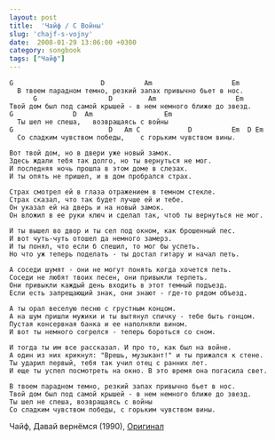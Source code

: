 ```yaml
---
layout: post
title:  'Чайф / С Войны'
slug: 'chajf-s-vojny'
date:  2008-01-29 13:06:00 +0300
category: songbook
tags: ["Чайф"]
---
```


	G                      D          Am                    Em
	  В твоем парадном темно, резкий запах привычно бьет в нос.
		  G                  D         Am                    Em
	Твой дом был под самой крышей - в нем немного ближе до звезд.
	G               D  Am                  Em
	  Ты шел не спеша,   возвращаясь с войны
	G                        D   Am C            D          Em  D Em
	  Со сладким чувством победы,    с горьким чувством вины.

	Вот твой дом, но в двери уже новый замок.
	Здесь ждали тебя так долго, но ты вернуться не мог.
	И последняя ночь прошла в этом доме в слезах.
	И ты опять не пришел, и в дом пробрался страх.

	Страх смотрел ей в глаза отражением в темном стекле.
	Страх сказал, что так будет лучше ей и тебе.
	Он указал ей на дверь и на новый замок.
	Он вложил в ее руки ключ и сделал так, чтоб ты вернуться не мог.

	И ты вышел во двор и ты сел под окном, как брошенный пес.
	И вот чуть-чуть отошел да немного замерз.
	И ты понял, что если б спешил, то мог бы успеть.
	Но что уж теперь поделать - ты достал гитару и начал петь.

	А соседи шумят - они не могут понять когда хочется петь.
	Соседи не любят твоих песен, они привыкли терпеть.
	Они привыкли каждый день входить в этот темный подъезд.
	Если есть запрещающий знак, они знают - где-то рядом объезд.

	А ты орал веселую песню с грустным концом.
	А на шум пришли мужики и ты вытянул спичку - тебе быть гонцом.
	Пустая консервная банка и ее наполняли вином.
	И вот ты немного согрелся - теперь бороться со сном.

	И тогда ты им все рассказал. И про то, как был на войне.
	А один из них крикнул: "Врешь, музыкант!" и ты прижался к стене.
	Ты ударил первый, тебя так учил отец с ранних лет.
	И еще ты успел посмотреть на окно. В это время она погасила свет.

	В твоем парадном темно, резкий запах привычно бьет в нос.
	Твой дом был под самой крышей - в нем немного ближе до звезд.
	Ты шел не спеша, возвращаясь с войны
	Со сладким чувством победы, с горьким чувством вины.

Чайф, Давай вернёмся (1990), [Оригинал](http://chaif.ru/new/albums/list/7/122)

